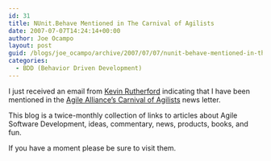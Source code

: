 ```yaml
---
id: 31
title: NUnit.Behave Mentioned in The Carnival of Agilists
date: 2007-07-07T14:24:14+00:00
author: Joe Ocampo
layout: post
guid: /blogs/joe_ocampo/archive/2007/07/07/nunit-behave-mentioned-in-the-carnival-of-agilists.aspx
categories:
  - BDD (Behavior Driven Development)
---
```

I just received an email from <a href="http://silkandspinach.net/" target="_blank">Kevin Rutherford</a> indicating that I have been mentioned in the <a href="http://www.agilealliance.org/show/1670" target="_blank">Agile Alliance&#8217;s Carnival of Agilists</a> news letter.

This blog is a twice-monthly collection of links to articles about Agile Software Development, ideas, commentary, news, products, books, and fun.

If you have a moment please be sure to visit them.